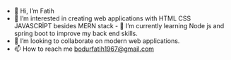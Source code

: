 - 👋 Hi, I’m Fatih
- 👀 I’m interested in creating web applications with HTML CSS JAVASCRİPT besides MERN stack - 🌱 I’m currently learning Node js and spring boot to improve my back end skills.
- 💞️ I’m looking to collaborate on modern web applications.
- 📫 How to reach me bodurfatih1967@gmail.com

<!---
Fymidc/Fymidc is a ✨ special ✨ repository because its `README.md` (this file) appears on your GitHub profile.
You can click the Preview link to take a look at your changes.
--->
